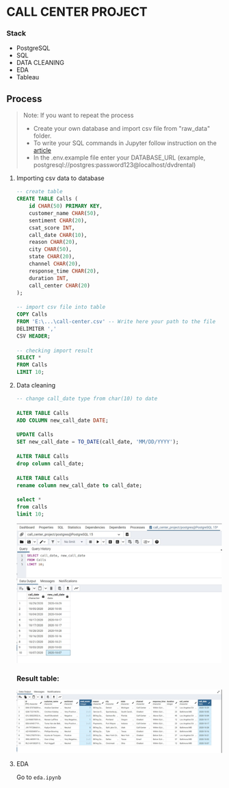 # CALL CENTER PROJECT

### Stack 
- PostgreSQL
- SQL
- DATA CLEANING
- EDA
- Tableau

## Process

> Note: If you want to repeat the process 
>    - Create your own database and import csv file from "raw_data" folder.
>    - To write your SQL commands in Jupyter follow instruction on the [article](https://medium.com/analytics-vidhya/postgresql-integration-with-jupyter-notebook-deb97579a38d)
>    - In the .env.example file enter your DATABASE_URL (example, postgresql://postgres:password123@localhost/dvdrental)

1. Importing csv data to database

    ```sql
    -- create table
    CREATE TABLE Calls (
        id CHAR(50) PRIMARY KEY,
        customer_name CHAR(50),
        sentiment CHAR(20),
        csat_score INT,
        call_date CHAR(10),
        reason CHAR(20),
        city CHAR(50),
        state CHAR(20),
        channel CHAR(20),
        response_time CHAR(20),
        duration INT,
        call_center CHAR(20)
    );

    -- import csv file into table
    COPY Calls
    FROM 'E:\...\call-center.csv' -- Write here your path to the file
    DELIMITER ',' 
    CSV HEADER;

    -- checking import result
    SELECT *
    FROM Calls
    LIMIT 10;
    ```

2. Data cleaning

    ```sql
    -- change call_date type from char(10) to date

    ALTER TABLE Calls
    ADD COLUMN new_call_date DATE;

    UPDATE Calls
    SET new_call_date = TO_DATE(call_date, 'MM/DD/YYYY');

    ALTER TABLE Calls
    drop column call_date;

    ALTER TABLE Calls
    rename column new_call_date to call_date;

    select * 
    from calls
    limit 10;
    ```
    ![column comparison](screenshot1.jpg)

    ### Result table:

    ![Result table](screemshot2.jpg) 

3. EDA 

    
    
    Go to `eda.ipynb`


